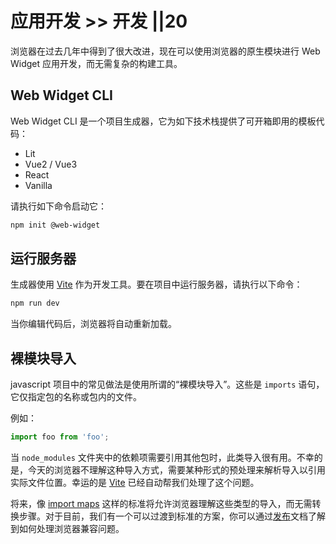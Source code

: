 # 应用开发 >> 开发 ||20

浏览器在过去几年中得到了很大改进，现在可以使用浏览器的原生模块进行 Web Widget 应用开发，而无需复杂的构建工具。

## Web Widget CLI

Web Widget CLI 是一个项目生成器，它为如下技术栈提供了可开箱即用的模板代码：

* Lit
* Vue2 / Vue3
* React
* Vanilla

请执行如下命令启动它：

```bash
npm init @web-widget
```

## 运行服务器

生成器使用 [Vite](https://vitejs.dev) 作为开发工具。要在项目中运行服务器，请执行以下命令：

```bash
npm run dev
```

当你编辑代码后，浏览器将自动重新加载。

## 裸模块导入

javascript 项目中的常见做法是使用所谓的“裸模块导入”。这些是 `imports` 语句，它仅指定包的名称或包内的文件。

例如：

```js
import foo from 'foo';
```

当 `node_modules` 文件夹中的依赖项需要引用其他包时，此类导入很有用。不幸的是，今天的浏览器不理解这种导入方式，需要某种形式的预处理来解析导入以引用实际文件位置。幸运的是 [Vite](https://vitejs.dev) 已经自动帮我们处理了这个问题。

将来，像 [import maps](https://github.com/WICG/import-maps) 这样的标准将允许浏览器理解这些类型的导入，而无需转换步骤。对于目前，我们有一个可以过渡到标准的方案，你可以通过[发布](./publishing.md)文档了解到如何处理浏览器兼容问题。